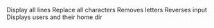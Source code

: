 Display all lines
Replace all characters
Removes letters
Reverses input
Displays users and their home dir
